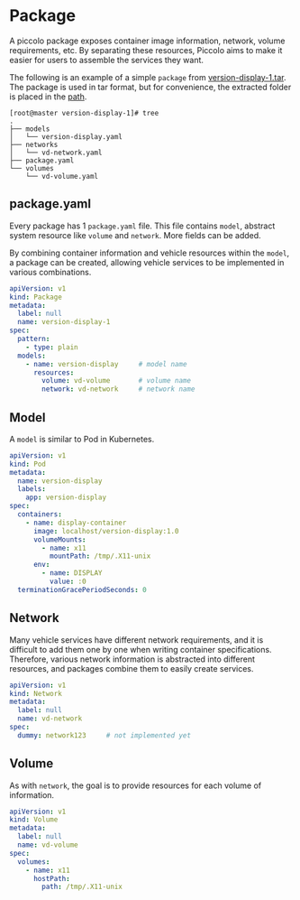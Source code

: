 # Package

A piccolo package exposes container image information, network, volume requirements, etc. By separating these resources, Piccolo aims to make it easier for users to assemble the services they want.

The following is an example of a simple `package` from [version-display-1.tar](/examples/res/packages/version-cli-1.tar). The package is used in tar format, but for convenience, the extracted folder is placed in the [path](/examples/res/packages/version-display-1/).

```Text
[root@master version-display-1]# tree
.
├── models
│   └── version-display.yaml
├── networks
│   └── vd-network.yaml
├── package.yaml
└── volumes
    └── vd-volume.yaml
```

## package.yaml

Every package has 1 `package.yaml` file. This file contains `model`, abstract system resource like `volume` and `network`. More fields can be added.

By combining container information and vehicle resources within the `model`, a package can be created, allowing vehicle services to be implemented in various combinations.

```yaml
apiVersion: v1
kind: Package
metadata:
  label: null
  name: version-display-1
spec:
  pattern:
    - type: plain
  models:
    - name: version-display     # model name
      resources:
        volume: vd-volume       # volume name
        network: vd-network     # network name
```

## Model

A `model` is similar to Pod in Kubernetes.

```yaml
apiVersion: v1
kind: Pod
metadata:
  name: version-display
  labels:
    app: version-display
spec:
  containers:
    - name: display-container
      image: localhost/version-display:1.0
      volumeMounts:
        - name: x11
          mountPath: /tmp/.X11-unix
      env:
        - name: DISPLAY
          value: :0
  terminationGracePeriodSeconds: 0
```

## Network

Many vehicle services have different network requirements, and it is difficult to add them one by one when writing container specifications. Therefore, various network information is abstracted into different resources, and packages combine them to easily create services.

```yaml
apiVersion: v1
kind: Network
metadata:
  label: null
  name: vd-network
spec:
  dummy: network123     # not implemented yet

```

## Volume

As with `network`, the goal is to provide resources for each volume of information.

```yaml
apiVersion: v1
kind: Volume
metadata:
  label: null
  name: vd-volume
spec:
  volumes:
    - name: x11
      hostPath:
        path: /tmp/.X11-unix
```
